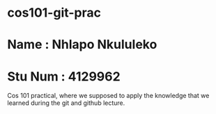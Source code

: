 # cos101-git-prac
# Name : Nhlapo Nkululeko
# Stu Num : 4129962
Cos 101 practical, where we supposed to apply the knowledge that we learned during the git and github lecture.
